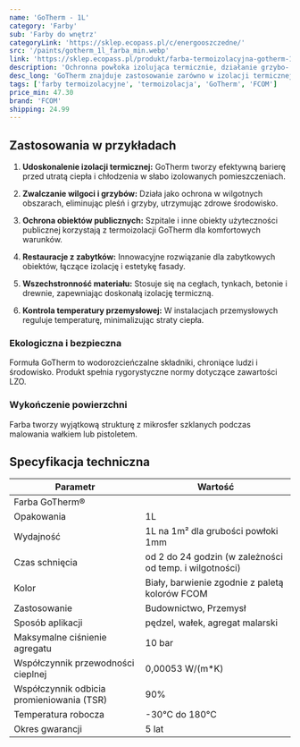 ```yaml
---
name: 'GoTherm - 1L'
category: 'Farby'
sub: 'Farby do wnętrz'
categoryLink: 'https://sklep.ecopass.pl/c/energooszczedne/'
src: '/paints/gotherm_1l_farba_min.webp'
link: 'https://sklep.ecopass.pl/produkt/farba-termoizolacyjna-gotherm-1l/'
description: 'Ochronna powłoka izolująca termicznie, działanie grzybo- i bakteriobójcze, redukcja kondensacji.'
desc_long: 'GoTherm znajduje zastosowanie zarówno w izolacji termicznej zewnętrznej, jak i wewnętrznej, a także jako ochronna powłoka na przegrody budowlane, zapewniając ochronę przed poparzeniem na gorących powierzchniach. Produkt ten wykazuje także właściwości grzybo- i bakteriobójcze oraz skutecznie redukuje kondensację w przypadku znacznych fluktuacji temperatury.'
tags: ['farby termoizolacyjne', 'termoizolacja', 'GoTherm', 'FCOM']
price_min: 47.30
brand: 'FCOM'
shipping: 24.99
---
```


## Zastosowania w przykładach

1. **Udoskonalenie izolacji termicznej:** GoTherm tworzy efektywną barierę przed utratą ciepła i chłodzenia w słabo izolowanych pomieszczeniach.

2. **Zwalczanie wilgoci i grzybów:** Działa jako ochrona w wilgotnych obszarach, eliminując pleśń i grzyby, utrzymując zdrowe środowisko.

3. **Ochrona obiektów publicznych:** Szpitale i inne obiekty użyteczności publicznej korzystają z termoizolacji GoTherm dla komfortowych warunków.

4. **Restauracje z zabytków:** Innowacyjne rozwiązanie dla zabytkowych obiektów, łączące izolację i estetykę fasady.

5. **Wszechstronność materiału:** Stosuje się na cegłach, tynkach, betonie i drewnie, zapewniając doskonałą izolację termiczną.

6. **Kontrola temperatury przemysłowej:** W instalacjach przemysłowych reguluje temperaturę, minimalizując straty ciepła.

### Ekologiczna i bezpieczna

Formuła GoTherm to wodorozcieńczalne składniki, chroniące ludzi i środowisko. Produkt spełnia rygorystyczne normy dotyczące zawartości LZO.

### Wykończenie powierzchni

Farba tworzy wyjątkową strukturę z mikrosfer szklanych podczas malowania wałkiem lub pistoletem.

## Specyfikacja techniczna

| **Parametr**                              | **Wartość**                                             |
| ----------------------------------------- | ------------------------------------------------------- |
| Farba GoTherm®                            |                                                         |
| Opakowania                                | 1L                                                      |
| Wydajność                                 | 1L na 1m² dla grubości powłoki 1mm                      |
| Czas schnięcia                            | od 2 do 24 godzin (w zależności od temp. i wilgotności) |
| Kolor                                     | Biały, barwienie zgodnie z paletą kolorów FCOM          |
| Zastosowanie                              | Budownictwo, Przemysł                                   |
| Sposób aplikacji                          | pędzel, wałek, agregat malarski                         |
| Maksymalne ciśnienie agregatu             | 10 bar                                                  |
| Współczynnik przewodności cieplnej        | 0,00053 W/(m\*K)                                        |
| Współczynnik odbicia promieniowania (TSR) | 90%                                                     |
| Temperatura robocza                       | -30°C do 180°C                                          |
| Okres gwarancji                           | 5 lat                                                   |
